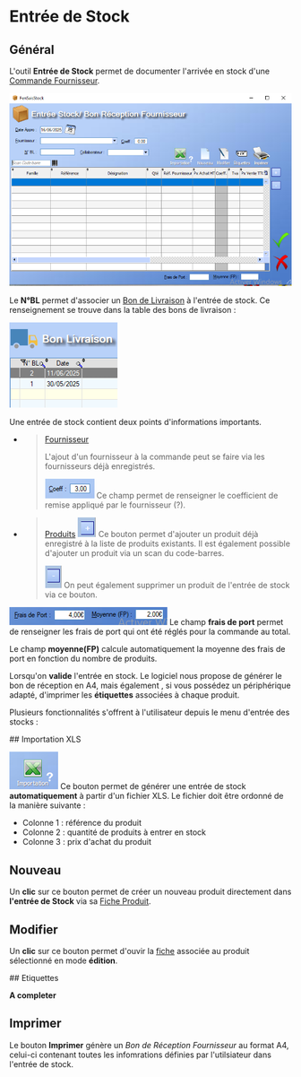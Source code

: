 # Entrée de Stock



## Général



L'outil **Entrée de Stock** permet de documenter l'arrivée en stock d'une [Commande Fournisseur](../cmdFournisseurs/listeCmdFour.md). 



![image-20250617094830227](../img/image-20250617094830227.png)



Le **N°BL** permet d'associer un [Bon de Livraison](../gestion/bdl.md) à l'entrée de stock. Ce renseignement se trouve dans la table des bons de livraison :

![image-20250617095057137](../img/image-20250617095057137.png)



Une entrée de stock contient deux points d'informations importants.

- > [Fournisseur](../fournisseurs/ficheFournisseurs.md)
  >
  > L'ajout d'un fournisseur à la commande peut se faire via les fournisseurs déjà enregistrés.
  >
  > ![image-20250617095635803](../img/image-20250617095635803.png) Ce champ permet de renseigner le coefficient de remise appliqué par le fournisseur (?).

- > [Produits](../produits/listeProduits.md)
  > ![image-20250613155016978](../img/image-20250613155016978.png)  Ce bouton permet d'ajouter un produit déjà enregistré à la liste de produits existants. Il est également possible d'ajouter un produit via un scan du code-barres.
  >
  > ![image-20250613155115504](../img/image-20250613155115504.png)  On peut également supprimer un produit de l'entrée de stock via ce bouton.
  >



![image-20250617102024731](../img/image-20250617102024731.png) Le champ **frais de port** permet de renseigner les frais de port qui ont été réglés pour la commande au total.

Le champ **moyenne(FP)** calcule automatiquement la moyenne des frais de port en fonction du nombre de produits. 



Lorsqu'on **valide** l'entrée en stock. Le logiciel nous propose de générer le bon de réception en A4, mais également , si vous possédez un périphérique adapté, d'imprimer les **étiquettes** associées à chaque produit.



Plusieurs fonctionnalités s'offrent à l'utilisateur depuis le menu d'entrée des stocks : 



## Importation XLS

![image-20250617101408668](../img/image-20250617101408668.png) Ce bouton permet de générer une entrée de stock **automatiquement** à partir d'un fichier XLS. Le fichier doit être ordonné de la manière suivante :

- Colonne 1 : référence du produit
- Colonne 2 : quantité de produits à entrer en stock
- Colonne 3 : prix d'achat du produit



## Nouveau

Un **clic** sur ce bouton permet de créer un nouveau produit directement dans **l'entrée de Stock** via sa [Fiche Produit](../produits/ficheProduits.md).



## Modifier



Un **clic** sur ce bouton permet d'ouvir la [fiche](../produits/ficheProduits.md) associée au produit sélectionné  en mode **édition**.



## Etiquettes

**A completer**



## Imprimer

Le bouton **Imprimer** génère un _Bon de Réception Fournisseur_ au format A4, celui-ci contenant toutes les infomrations définies par l'utilsiateur dans l'entrée de stock.















